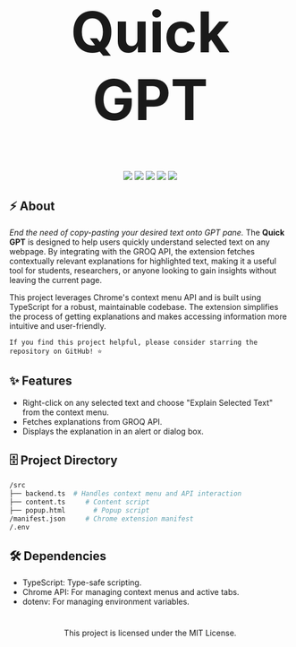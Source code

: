 <h1 align="center" style="font-size: 100px;">Quick GPT</h1>

<p align="center">
  <img src="https://img.shields.io/badge/TypeScript-v4.9-ffcc00?logo=typescript&style=flat&logoColor=white" />
  <img src="https://img.shields.io/badge/Chrome-Extension-ff6699?logo=google-chrome&style=flat&logoColor=white" />
  <img src="https://img.shields.io/badge/License-MIT-00cc99?style=flat&logoColor=white" />
  <img src="https://img.shields.io/badge/Version-1.0.0-ff66cc?style=flat&logoColor=white" />
  <img src="https://img.shields.io/badge/Contributions-Welcome-ffcc00?style=flat&logoColor=white" />
</p>


## ⚡ About
_End the need of copy-pasting your desired text onto GPT pane._
The **Quick GPT** is designed to help users quickly understand selected text on any webpage. By integrating with the GROQ API, the extension fetches contextually relevant explanations for highlighted text, making it a useful tool for students, researchers, or anyone looking to gain insights without leaving the current page.

This project leverages Chrome's context menu API and is built using TypeScript for a robust, maintainable codebase. The extension simplifies the process of getting explanations and makes accessing information more intuitive and user-friendly.

`If you find this project helpful, please consider starring the repository on GitHub! ⭐`
## ✨ Features

- Right-click on any selected text and choose "Explain Selected Text" from the context menu.
- Fetches explanations from GROQ API.
- Displays the explanation in an alert or dialog box.

## 🗄️ Project Directory

```bash
/src
├── backend.ts  # Handles context menu and API interaction
├── content.ts     # Content script 
├── popup.html       # Popup script 
/manifest.json     # Chrome extension manifest
/.env 
```
## 🛠 Dependencies
- TypeScript: Type-safe scripting.
- Chrome API: For managing context menus and active tabs.
- dotenv: For managing environment variables.

#
<p align="center">This project is licensed under the MIT License.</p>

